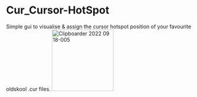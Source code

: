 # Cur_Cursor-HotSpot
Simple gui to visualise & assign the cursor hotspot position of your favourite oldskool .cur files.
<img width="167" alt="Clipboarder 2022 09 18-005" src="https://user-images.githubusercontent.com/62726599/190904746-12aaa646-4c4d-4aed-89e1-f8822ef34673.png">
